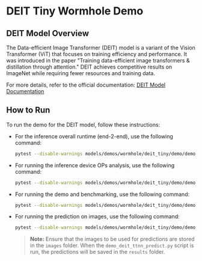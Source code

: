 
# DEIT Tiny Wormhole Demo

## DEIT Model Overview

The Data-efficient Image Transformer (DEIT) model is a variant of the Vision Transformer (ViT) that focuses on training efficiency and performance. It was introduced in the paper "Training data-efficient image transformers & distillation through attention." DEIT achieves competitive results on ImageNet while requiring fewer resources and training data.

For more details, refer to the official documentation: [DEIT Model Documentation](https://huggingface.co/docs/transformers/en/model_doc/deit)

## How to Run

To run the demo for the DEIT model, follow these instructions:


- For the inference overall runtime (end-2-end), use the following command:

  ```sh
  pytest --disable-warnings models/demos/wormhole/deit_tiny/demo/demo_deit_ttnn_inference_perf_e2e_2cq_trace.py
  ```

- For running the inference device OPs analysis, use the following command:

  ```sh
  pytest --disable-warnings models/demos/wormhole/deit_tiny/demo/demo_deit_ttnn_inference_device_OPs.py
  ```

- For running the demo and benchmarking, use the following command:

  ```sh
  pytest --disable-warnings models/demos/wormhole/deit_tiny/demo/demo_deit_ttnn_cifar10_inference.py
  ```

- For running the prediction on images, use the following command:

  ```sh
  pytest --disable-warnings models/demos/wormhole/deit_tiny/demo/demo_deit_ttnn_predict.py
  ```

  > **Note:** Ensure that the images to be used for predictions are stored in the `images` folder. When the `demo_deit_ttnn_predict.py` script is run, the predictions will be saved in the `results` folder.

